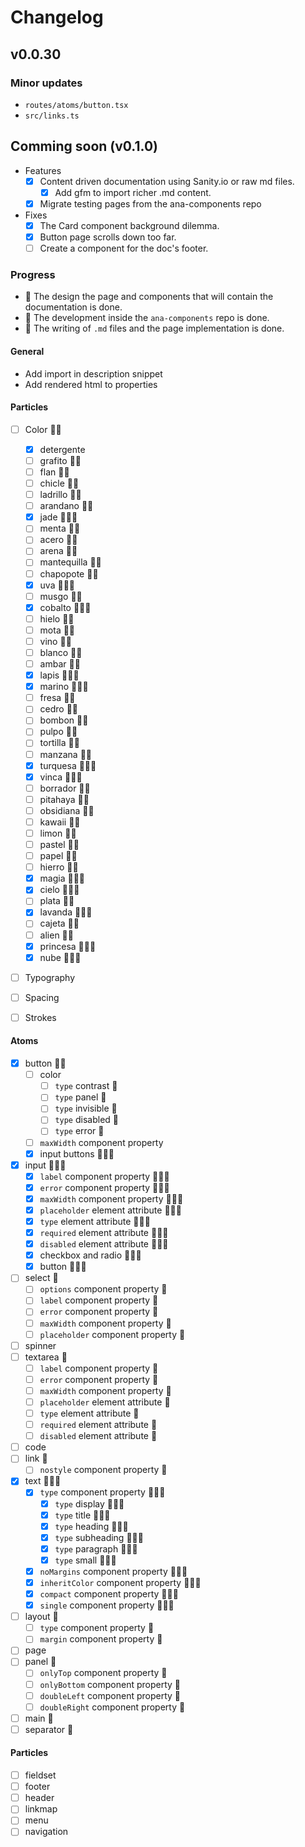 # Changelog

## v0.0.30

### Minor updates
  - `routes/atoms/button.tsx`
  - `src/links.ts`

## Comming soon (v0.1.0)

- Features
  - [x] Content driven documentation using Sanity.io or raw md files.
    - [x] Add gfm to import richer .md content.
  - [x] Migrate testing pages from the ana-components repo

- Fixes
  - [x] The Card component background dilemma.
  - [x] Button page scrolls down too far.
  - [ ] Create a component for the doc's footer.

### Progress

- 🎨 The design the page and components that will contain the documentation is done.
- 💾 The development inside the `ana-components` repo is done.
- 📝 The writing of `.md` files and the page implementation is done.

#### General
- Add import in description snippet
- Add rendered html to properties

#### Particles
- [ ] Color 🎨💾
  - [x] detergente
  - [ ] grafito 🎨💾
  - [ ] flan 🎨💾
  - [ ] chicle 🎨💾
  - [ ] ladrillo 🎨💾
  - [ ] arandano 🎨💾
  - [x] jade 🎨💾📝
  - [ ] menta 🎨💾
  - [ ] acero 🎨💾
  - [ ] arena 🎨💾
  - [ ] mantequilla 🎨💾
  - [ ] chapopote 🎨💾
  - [x] uva 🎨💾📝
  - [ ] musgo 🎨💾
  - [x] cobalto 🎨💾📝
  - [ ] hielo 🎨💾
  - [ ] mota 🎨💾
  - [ ] vino 🎨💾
  - [ ] blanco 🎨💾
  - [ ] ambar 🎨💾
  - [x] lapis 🎨💾📝
  - [x] marino 🎨💾📝
  - [ ] fresa 🎨💾
  - [ ] cedro 🎨💾
  - [ ] bombon 🎨💾
  - [ ] pulpo 🎨💾
  - [ ] tortilla 🎨💾
  - [ ] manzana 🎨💾
  - [x] turquesa 🎨💾📝
  - [x] vinca 🎨💾📝
  - [ ] borrador 🎨💾
  - [ ] pitahaya 🎨💾
  - [ ] obsidiana 🎨💾
  - [ ] kawaii 🎨💾
  - [ ] limon 🎨💾
  - [ ] pastel 🎨💾
  - [ ] papel 🎨💾
  - [ ] hierro 🎨💾
  - [x] magia 🎨💾📝
  - [x] cielo 🎨💾📝
  - [ ] plata 🎨💾
  - [x] lavanda 🎨💾📝
  - [ ] cajeta 🎨💾
  - [ ] alien 🎨💾
  - [x] princesa 🎨💾📝
  - [x] nube 🎨💾📝

- [ ] Typography 

- [ ] Spacing

- [ ] Strokes

#### Atoms
- [x] button 🎨💾
  - [ ] color
    - [ ] `type` contrast 💾
    - [ ] `type` panel 💾
    - [ ] `type` invisible 💾
    - [ ] `type` disabled 💾
    - [ ] `type` error 💾
  - [ ] `maxWidth` component property
  - [x] input buttons 🎨💾📝
- [x] input 🎨💾📝
  - [x] `label` component property 🎨💾📝
  - [x] `error` component property 🎨💾📝
  - [x] `maxWidth` component property 🎨💾📝
  - [x] `placeholder` element attribute 🎨💾📝
  - [x] `type` element attribute 🎨💾📝
  - [x] `required` element attribute 🎨💾📝
  - [x] `disabled` element attribute 🎨💾📝
  - [x] checkbox and radio 🎨💾📝
  - [x] button 🎨💾📝
- [ ] select 💾
  - [ ] `options` component property 💾
  - [ ] `label` component property 💾
  - [ ] `error` component property 💾
  - [ ] `maxWidth` component property 💾
  - [ ] `placeholder` component property 💾
- [ ] spinner
- [ ] textarea 💾
  - [ ] `label` component property 💾
  - [ ] `error` component property 💾
  - [ ] `maxWidth` component property 💾
  - [ ] `placeholder` element attribute 💾
  - [ ] `type` element attribute 💾
  - [ ] `required` element attribute 💾
  - [ ] `disabled` element attribute 💾
- [ ] code
- [ ] link 💾
  - [ ] `nostyle` component property 💾
- [x] text 🎨💾📝
  - [x] `type` component property 🎨💾📝
    - [x] `type` display 🎨💾📝
    - [x] `type` title 🎨💾📝
    - [x] `type` heading 🎨💾📝
    - [x] `type` subheading 🎨💾📝
    - [x] `type` paragraph 🎨💾📝
    - [x] `type` small 🎨💾📝
  - [x] `noMargins` component property 🎨💾📝
  - [x] `inheritColor` component property 🎨💾📝
  - [x] `compact` component property 🎨💾📝
  - [x] `single` component property 🎨💾📝
- [ ] layout 💾
  - [ ] `type` component property 💾
  - [ ] `margin` component property 💾
- [ ] page
- [ ] panel 💾
  - [ ] `onlyTop` component property 💾
  - [ ] `onlyBottom` component property 💾
  - [ ] `doubleLeft` component property 💾
  - [ ] `doubleRight` component property 💾
- [ ] main 💾
- [ ] separator 💾

#### Particles
- [ ] fieldset
- [ ] footer
- [ ] header
- [ ] linkmap
- [ ] menu
- [ ] navigation
